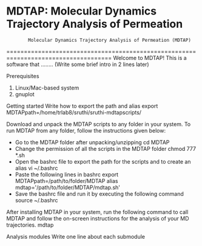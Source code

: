 MDTAP: Molecular Dynamics Trajectory Analysis of Permeation
====================================================================================
            Molecular Dynamics Trajectory Analysis of Permeation (MDTAP)
====================================================================================
Welcome to MDTAP!
This is a software that ........ (Write some brief intro in 2 lines later)

Prerequisites
1) Linux/Mac-based system
2) gnuplot

Getting started
Write how to export the path and alias
export MDTAPpath=/home/trlab8/sruthi/sruthi-mdtapscripts/

Download and unpack the MDTAP scripts to any folder in your system. To run MDTAP from any folder, follow the instructions given below:
- Go to the MDTAP folder after unpacking/unzipping
cd MDTAP
- Change the permission of all the scripts in the MDTAP folder
chmod 777 *.sh
- Open the bashrc file to export the path for the scripts and to create an alias
vi  ~/.bashrc
- Paste the following lines in bashrc
export MDTAPpath=/path/to/folder/MDTAP
alias mdtap='/path/to/folder/MDTAP/mdtap.sh'
- Save the bashrc file and run it by executing the following command
source ~/.bashrc

After installing MDTAP in your system, run the following command to call MDTAP and follow the on-screen instructions for the analysis of your MD trajectories.
mdtap

Analysis modules
Write one line about each submodule
